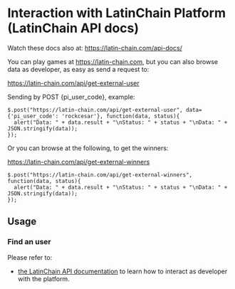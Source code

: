 # Interaction with LatinChain Platform (LatinChain API docs)

Watch these docs also at: https://latin-chain.com/api-docs/

You can play games at https://latin-chain.com, but you can also browse data as developer, as easy as send a request to:

https://latin-chain.com/api/get-external-user

Sending by POST {pi_user_code}, example:

```
$.post("https://latin-chain.com/api/get-external-user", data={'pi_user_code': 'rockcesar'}, function(data, status){
  alert("Data: " + data.result + "\nStatus: " + status + "\nData: " + JSON.stringify(data));
});
```

Or you can browse at the following, to get the winners:

https://latin-chain.com/api/get-external-winners

```
$.post("https://latin-chain.com/api/get-external-winners", function(data, status){
  alert("Data: " + data.result + "\nStatus: " + status + "\nData: " + JSON.stringify(data));
});
```

## Usage

### Find an user

Please refer to:
* [the LatinChain API documentation](./latinchain_API.md) to learn how to interact as developer with the platform.
